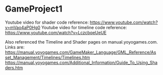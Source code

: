 # GameProject1
Youtube video for shader code reference: https://www.youtube.com/watch?v=mVao4aP0Hg0
Youtube video for timeline code reference: https://www.youtube.com/watch?v=LczcbqeUeUE

Also referenced the Timeline and Shader pages on manual.yoyogames.com. 
Links are: https://manual.yoyogames.com/GameMaker_Language/GML_Reference/Asset_Management/Timelines/Timelines.htm  
https://manual.yoyogames.com/Additional_Information/Guide_To_Using_Shaders.htm
